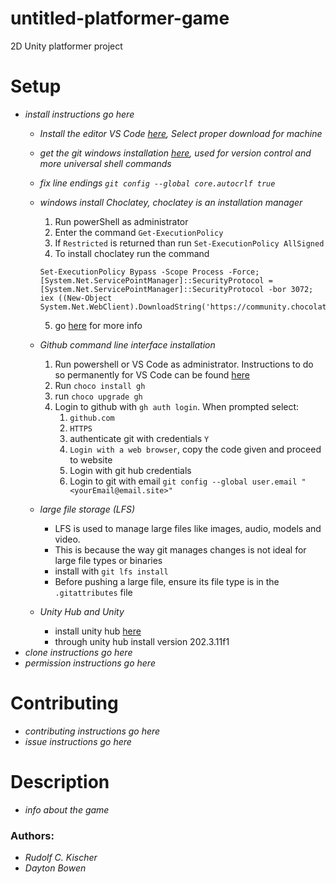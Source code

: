 # untitled-platformer-game
2D Unity platformer project


# Setup
 * *install instructions go here*
   * *Install the editor VS Code [here](https://code.visualstudio.com/download), Select proper download for machine*
   * *get the git windows installation [here](https://gitforwindows.org), used for version control and more universal shell commands*
   * *fix line endings ```git config --global core.autocrlf true```*
   * *windows install Choclatey, choclatey is an installation manager*
     1. Run powerShell as administrator
     2. Enter the command `Get-ExecutionPolicy`
     3. If `Restricted` is returned than run `Set-ExecutionPolicy AllSigned`
     4. To install choclatey run the command 
      ```
      Set-ExecutionPolicy Bypass -Scope Process -Force; [System.Net.ServicePointManager]::SecurityProtocol = [System.Net.ServicePointManager]::SecurityProtocol -bor 3072; iex ((New-Object System.Net.WebClient).DownloadString('https://community.chocolatey.org/install.ps1'))
      ```
     5. go [here](https://chocolatey.org/install) for more info
   
   * *Github command line interface installation*
     1. Run powershell or VS Code as administrator. Instructions to do so permanently for VS Code can be found [here](https://stackoverflow.com/questions/37700536/visual-studio-code-terminal-how-to-run-a-command-with-administrator-rights)
     2. Run `choco install gh`
     3. run `choco upgrade gh`
     4. Login to github with  `gh auth login`. When prompted select:
        1.  `github.com`
        2.  `HTTPS`
        3.  authenticate git with credentials `Y`
        4.  `Login with a web browser`, copy the code given and proceed to website
        5.  Login with git hub credentials
        6.  Login to git with email `git config --global user.email "<yourEmail@email.site>"`
   * *large file storage (LFS)*
     * LFS is used to manage large files like images, audio, models and video.
     * This is because the way git manages changes is not ideal for large file types or binaries
     * install with `git lfs install`
     * Before pushing a large file, ensure its file type is in the `.gitattributes` file
   * *Unity Hub and Unity*
     * install unity hub [here](https://public-cdn.cloud.unity3d.com/hub/prod/UnityHubSetup.exe)
     * through unity hub install version 202.3.11f1 
 * *clone instructions go here*
 * *permission instructions go here*
 
# Contributing
 * *contributing instructions go here*
 * *issue instructions go here*
# Description
 * *info about the game*
### Authors:
 * *Rudolf C. Kischer*
 * *Dayton Bowen*
